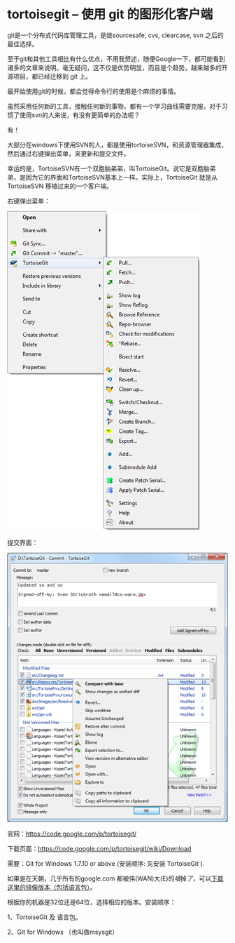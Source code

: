 # tortoisegit – 使用 git 的图形化客户端 #

git是一个分布式代码库管理工具，是继sourcesafe, cvs, clearcase, svn 之后的最佳选择。

至于git和其他工具相比有什么优点，不用我赘述，随便Google一下，都可能看到诸多的文章来说明。毫无疑问，这不仅是优势明显，而且是个趋势。越来越多的开源项目，都已经迁移到 git 上。

最开始使用git的时候，都会觉得命令行的使用是个麻烦的事情。

虽然采用任何新的工具，接触任何新的事物，都有一个学习曲线需要克服，对于习惯了使用svn的人来说，有没有更简单的办法呢？

有！

大部分在windows下使用SVN的人，都是使用tortoiseSVN，和资源管理器集成，然后通过右键弹出菜单，来更新和提交文件。

幸运的是，TortoiseSVN有一个双胞胎弟弟，叫TortoiseGit。说它是双胞胎弟弟，是因为它的界面和TortoiseSVN基本上一样。实际上，TortoiseGit 就是从 TortoiseSVN 移植过来的一个客户端。

右键弹出菜单：

![Git Menu](img/git-menu.png)

提交界面：

![Git Commit](img/git-commit.png)

官网：https://code.google.com/p/tortoisegit/

下载页面：https://code.google.com/p/tortoisegit/wiki/Download

需要：Git for Windows 1.7.10 or above (安装顺序: 先安装 TortoiseGit ).

如果是在天朝，几乎所有的google.com 都被伟(WAN)大(E)的*墙*掉*了*，可以[下载这里的镜像版本（包括语言包）](windows/)。

根据你的机器是32位还是64位，选择相应的版本。安装顺序：

1、TortoiseGit 及 语言包。

2、Git for Windows （也叫做msysgit）

 




